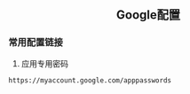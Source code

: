 ## <center>Google配置</center>

### 常用配置链接
1. 应用专用密码
```text
https://myaccount.google.com/apppasswords
```


